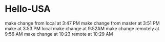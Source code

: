 # Hello-USA
make change from local at 3:47 PM
make change from master at 3:51 PM
make at 3:53 PM local
make change at 9:52AM
make change remotely at 9:56 AM
make change at 10:23
remote at 10:29 AM
